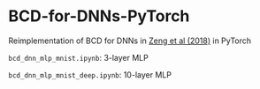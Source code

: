 # BCD-for-DNNs-PyTorch

Reimplementation of BCD for DNNs in [Zeng et al (2018)](https://arxiv.org/abs/1803.00225) in PyTorch

```bcd_dnn_mlp_mnist.ipynb```: 3-layer MLP

```bcd_dnn_mlp_mnist_deep.ipynb```: 10-layer MLP

